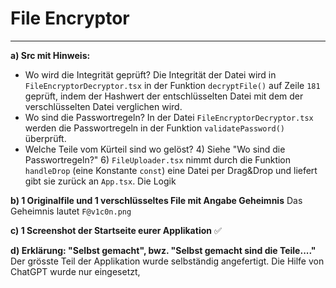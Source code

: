 # File Encryptor

---

**a) Src mit Hinweis:**
- Wo wird die Integrität geprüft?
    Die Integrität der Datei wird in `FileEncryptorDecryptor.tsx` in der Funktion `decryptFile()` auf Zeile `181` geprüft, indem der Hashwert der entschlüsselten Datei mit dem der verschlüsselten Datei verglichen wird.
- Wo sind die Passwortregeln?
    In der Datei `FileEncryptorDecryptor.tsx` werden die Passwortregeln in der Funktion `validatePassword()` überprüft.
- Welche Teile vom Kürteil sind wo gelöst?
    4) Siehe "Wo sind die Passwortregeln?"
    6) `FileUploader.tsx` nimmt durch die Funktion `handleDrop` (eine Konstante `const`) eine Datei per Drag&Drop und liefert gibt sie zurück an `App.tsx`. Die Logik 


**b) 1 Originalfile und 1 verschlüsseltes File mit Angabe Geheimnis**
    Das Geheimnis lautet `F@v1c0n.png`

**c) 1 Screenshot der Startseite eurer Applikation** ✅

**d) Erklärung: "Selbst gemacht", bwz. "Selbst gemacht sind die Teile...."**
    Der grösste Teil der Applikation wurde selbständig angefertigt. Die Hilfe von ChatGPT wurde nur eingesetzt, 